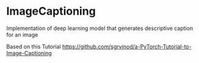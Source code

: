 # ImageCaptioning
Implementation of deep learning model that generates descriptive caption for an image

Based on this Tutorial https://github.com/sgrvinod/a-PyTorch-Tutorial-to-Image-Captioning
